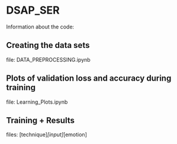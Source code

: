 # DSAP_SER
Information about the code: 
## Creating the data sets
file: DATA_PREPROCESSING.ipynb
## Plots of validation loss and accuracy during training
file: Learning_Plots.ipynb
## Training + Results
files: [technique]_[input]_[emotion]


